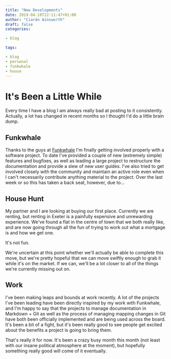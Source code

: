 ```yaml
---
title: "New Developments"
date: 2019-04-18T22:11:47+01:00
author: "Ciarán Ainsworth"
draft: false
categories:

- blog

tags:

- blog
- personal
- funkwhale
- house 
---
```


# It's Been a Little While

Every time I have a blog I am always really bad at posting to it consistently. Actually, a lot has changed in recent months so I thought I'd do a little brain dump.

## Funkwhale

Thanks to the guys at [Funkwhale](https://funkwhale.audio) I'm finally getting involved properly with a software project. To date I've provided a couple of new (extremely simple) features and bugfixes, as well as leading a large project to restructure the documentation and provide a slew of new user guides. I've also tried to get involved closely with the community and maintain an active role even when I can't necessarily contribute anything material to the project. Over the last week or so this has taken a back seat, however, due to...

## House Hunt

My partner and I are looking at buying our first place. Currently we are renting, but renting in Exeter is a painfully expensive and unrewarding experience. We've found a flat in the centre of town that we both really like, and are now going through all the fun of trying to work out what a mortgage is and how we get one.

It's not fun.

We're uncertain at this point whether we'll actually be able to complete this move, but we're pretty hopeful that we can move swiftly enough to grab it while it's on the market. If we can, we'll be a lot closer to all of the things we're currently missing out on.

## Work

I've been making leaps and bounds at work recently. A lot of the projects I've been leading have been directly inspired by my work with Funkwhale, and I'm happy to say that the projects to manage documentation in Markdown + Git as well as the process of managing mapping changes in Git have both been officially implemented and are being used across the board. It's been a bit of a fight, but it's been really good to see people get excited about the benefits a project is going to bring them.

That's really it for now. It's been a crazy busy month this month (not least with our insane political atmosphere at the moment), but hopefully something really good will come of it eventually.